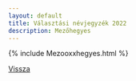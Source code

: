 ```yaml
---
layout: default
title: Választási névjegyzék 2022
description: Mezőhegyes
---
```


{% include Mezooxxhegyes.html %}

[Vissza](./)